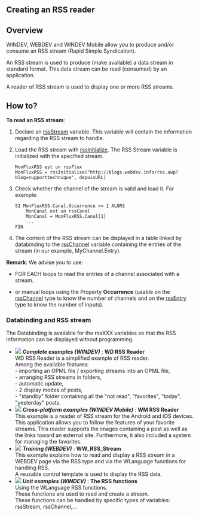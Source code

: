 
## Creating an RSS reader
			



<a name="NOTE1"></a>
<a name="NOTE1_1"></a>


## Overview
<a name="overview_ELTTEXTE000129"></a>
WINDEV, WEBDEV and WINDEV Mobile allow you to produce and/or consume an RSS stream (Rapid Simple Syndication).

An RSS stream is used to produce (make available) a data stream in standard format. This data stream can be read (consumed) by an application.

A reader of RSS stream is used to display one or more RSS streams. 



<a name="NOTE2"></a>
<a name="NOTE2_1"></a>


## How to?
<a name="how_ELTTEXTE000153"></a>
**To read an RSS stream**:

1. Declare an [rssStream](../WDLang5/1000017795.md) variable. This variable will contain the information regarding the RSS stream to handle.

2. Load the RSS stream with [rssInitialize](../WDLang5/1000017388.md). The RSS Stream variable is initialized with the specified stream.
	
	```wl
	MonFluxRSS est un rssFlux
	MonFluxRSS = rssInitialise("http://blogs.webdev.info/rss.awp?blog=supporttechnique", depuisURL)
	```


3. Check whether the channel of the stream is valid and load it. For example:
	
	```wl
	SI MonFluxRSS.Canal.Occurrence >= 1 ALORS 
		MonCanal est un rssCanal
		MonCanal = MonFluxRSS.Canal[1]
		...
	FIN
	```


4. The content of the RSS stream can be displayed in a table linked by databinding to the [rssChannel](../WDLang5/1000017769.md) variable containing the entries of the stream (in our example, MyChannel.Entry).  




**Remark**: We advise you to use:

- FOR EACH loops to read the entries of a channel associated with a stream.

- or manual loops using the Property **Occurrence** (usable on the [rssChannel](../WDLang5/1000017769.md) type to know the number of channels and on the [rssEntry](../WDLang5/1000017792.md) type to know the number of inputs).



<a name="NOTE2_2"></a>


### Databinding and RSS stream
<a name="databinding_and_rss_stream_ELTPARAGRAPHE000078"></a>

The Databinding is available for the rssXXX variables so that the RSS information can be displayed without programming.


- ![](https://doc.pcsoft.fr/en-US/images/image.awp?langid=3&name=WDRSSReader.gif) ***Complete examples (WINDEV)*** : **WD RSS Reader** <br>WD RSS Reader is a simplified example of RSS reader.<br>Among the available features:<br>- importing an OPML file / exporting streams into an OPML file, <br>- arranging RSS streams in folders, <br>- automatic update, <br>- 2 display modes of posts, <br>- "standby" folder containing all the "not read", "favorites", "today", "yesterday" posts.
- ![](https://doc.pcsoft.fr/en-US/images/image.awp?langid=3&name=WMRSSReader.gif) ***Cross-platform examples (WINDEV Mobile)*** : **WM RSS Reader** <br>This example is a reader of RSS stream for the Android and iOS devices. This application allows you to follow the features of your favorite streams. This reader supports the images containing a post as well as the links toward an external site. Furthermore, it also included a system for managing the favorites.
- ![](https://doc.pcsoft.fr/en-US/images/image.awp?langid=3&name=WW_RSS_Stream.gif) ***Training (WEBDEV)*** : **WW_RSS_Stream** <br>This example explains how to read and display a RSS stream in a WEBDEV page via the RSS type and via the WLanguage functions for handling RSS.<br>A reusable control template is used to display the RSS data.
- ![](https://doc.pcsoft.fr/en-US/images/image.awp?langid=3&name=TheRSSfunctions.gif) ***Unit examples (WINDEV)*** : **The RSS functions** <br>Using the WLanguage RSS functions.<br>These functions are used to read and create a stream.<br>These functions can be handled by specific types of variables: rssStream, rssChannel,...


